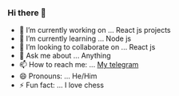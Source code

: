 ### Hi there 👋


- 🔭 I’m currently working on ... React js projects
- 🌱 I’m currently learning ... Node js
- 👯 I’m looking to collaborate on ... React js
- 💬 Ask me about ... Anything
- 📫 How to reach me: ... [My telegram](https://t.me/yunero)
- 😄 Pronouns: ... He/Him
- ⚡ Fun fact: ... I love chess

